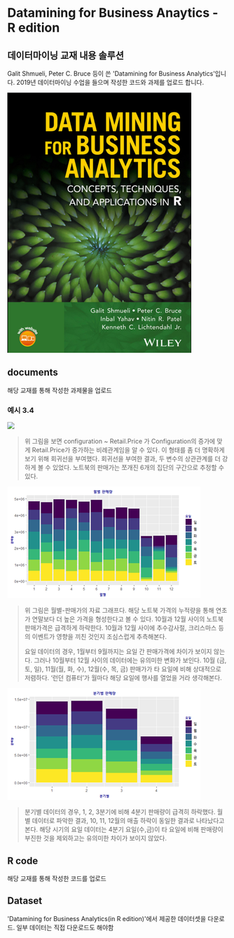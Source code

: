 # Datamining for Business Anaytics - R edition

## 데이터마이닝 교재 내용 솔루션

Galit Shmueli, Peter C. Bruce 등이 쓴 'Datamining for Business Analytics'입니다. 2019년 데이터마이닝 수업을 들으며 작성한 코드와 과제를 업로드 합니다.

![](\\image\\Datamining.png)


## documents

해당 교재를 통해 작성한 과제물을 업로드
 
 ### 예시 3.4
 
![](\\image\\이미지1.png)
> 위 그림을 보면 configuration ~ Retail.Price 가 Configuration의 증가에 맞게 Retail.Price가 증가하는 비례관계임을 알 수 있다. 이 형태를 좀 더 명확하게 보기 위해 회귀선을 부여했다. 회귀선을 부여한 결과, 두 변수의 상관관계를 더 강하게 볼 수 있었다. 노트북의 판매가는 쪼개진 6개의 집단의 구간으로 추정할 수 있다.

![](\\image\\이미지2.png)
> 위 그림은 월별-판매가의 자료 그래프다. 해당 노트북 가격의 누적량을 통해 연초가 연말보다 더 높은 가격을 형성한다고 볼 수 있다. 10월과 12월 사이의 노트북 판매가격은 급격하게 하락한다. 10월과 12월 사이에 추수감사절, 크리스마스 등의 이벤트가 영향을 끼친 것인지 조심스럽게 추측해본다.
>
>요일 데이터의 경우, 1월부터 9월까지는 요일 간 판매가격에 차이가 보이지 않는다. 그러나 10월부터 12월 사이의 데이터에는 유의미한 변화가 보인다. 10월 (금, 토, 일), 11월(월, 화, 수), 12월(수, 목, 금) 판매가가 타 요일에 비해 상대적으로 저렴하다. ‘런던 컴퓨터’가 월마다 해당 요일에 행사를 열었을 거라 생각해본다.

![](\\image\\이미지3.png)
> 분기별 데이터의 경우, 1, 2, 3분기에 비해 4분기 판매량이 급격히 하락했다. 월별 데이터로 파악한 결과, 10, 11, 12월의 매출 하락이 동일한 결과로 나타났다고 본다. 해당 시기의 요일 데이터는 4분기 요일(수,금)이 타 요일에 비해 판매량이 부진한 것을 제외하고는 유의미한 차이가 보이지 않았다.


## R code

해당 교재를 통해 작성한 코드를 업로드


## Dataset

'Datamining for Business Analytics(in R edition)'에서 제공한 데이터셋을 다운로드. 일부 데이터는 직접 다운로드도 해야함